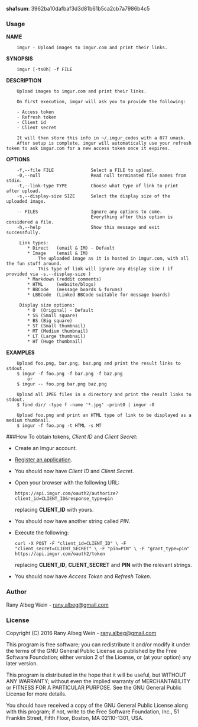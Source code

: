**sha1sum**: 3962ba10dafbaf3d3d81b61b5ca2cb7a7986b4c5

### Usage
**NAME**

        imgur - Upload images to imgur.com and print their links.

**SYNOPSIS**

        imgur [-ts0h] -f FILE

**DESCRIPTION**

        Upload images to imgur.com and print their links.

        On first execution, imgur will ask you to provide the following:

        - Access token
        - Refresh token
        - Client id
        - Client secret

        It will then store this info in ~/.imgur_codes with a 077 umask.
        After setup is complete, imgur will automatically use your refresh token to ask imgur.com for a new access token once it expires.

**OPTIONS**

        -f,--file FILE              Select a FILE to upload.
        -0,--null                   Read null terminated file names from stdin.
        -t,--link-type TYPE         Choose what type of link to print after upload.
        -s,--display-size SIZE      Select the display size of the uploaded image.

        -- FILES                    Ignore any options to come.
                                    Everything after this option is considered a file.
        -h,--help                   Show this message and exit successfully.

         Link types:
            * Direct   (email & IM) - Default
            * Image    (email & IM)
                The uploaded image as it is hosted in imgur.com, with all the fun stuff around.
                This type of link will ignore any display size ( if provided via -s,--display-size )
            * Markdown (reddit comments)
            * HTML     (website/blogs)
            * BBCode   (message boards & forums)
            * LBBCode  (Linked BBCode suitable for message boards)

         Display size options:
            * O  (Original) - Default
            * SS (Small square)
            * BS (Big square)
            * ST (Small thumbnail)
            * MT (Medium thumbnail)
            * LT (Large thumbnail)
            * HT (Huge thumbnail)
            
**EXAMPLES**

        Upload foo.png, bar.png, baz.png and print the result links to stdout.
        $ imgur -f foo.png -f bar.png -f baz.png
            or
        $ imgur -- foo.png bar.png baz.png

        Upload all JPEG files in a directory and print the result links to stdout.
        $ find dir/ -type f -name '*.jpg' -print0 | imgur -0

        Upload foo.png and print an HTML type of link to be displayed as a medium thumbnail.
        $ imgur -f foo.png -t HTML -s MT


###How To obtain tokens, *Client ID* and *Client Secret*:

* Create an Imgur account.
* [Register an application](https://api.imgur.com/oauth2/addclient).
* You should now have *Client ID* and *Client Secret*.
* Open your browser with the following URL:

    `https://api.imgur.com/oauth2/authorize?client_id=CLIENT_ID&response_type=pin`

     replacing **CLIENT_ID** with yours.

* You should now have another string called *PIN*.
* Execute the following:

    `curl -X POST -F "client_id=CLIENT_ID" \
                  -F "client_secret=CLIENT_SECRET" \
                  -F "pin=PIN" \
                  -F "grant_type=pin" https://api.imgur.com/oauth2/token`


     replacing **CLIENT_ID**, **CLIENT_SECRET** and **PIN** with the relevant strings.
* You should now have *Access Token* and *Refresh Token*. 

### Author
Rany Albeg Wein - rany.albeg@gmail.com

### License

Copyright (C) 2016 Rany Albeg Wein - rany.albeg@gmail.com

This program is free software; you can redistribute it and/or
modify it under the terms of the GNU General Public License
as published by the Free Software Foundation; either version 2
of the License, or (at your option) any later version.

This program is distributed in the hope that it will be useful,
but WITHOUT ANY WARRANTY; without even the implied warranty of
MERCHANTABILITY or FITNESS FOR A PARTICULAR PURPOSE.  See the
GNU General Public License for more details.

You should have received a copy of the GNU General Public License
along with this program; if not, write to the Free Software
Foundation, Inc., 51 Franklin Street, Fifth Floor, Boston, MA  02110-1301, USA.

